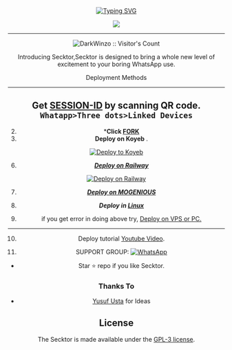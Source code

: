 <div align="center">
<a href="https://git.io/typing-svg"><img src="https://readme-typing-svg.demolab.com?font=Bungee+Shade&size=50&pause=1000&color=F710B1&center=true&width=910&height=100&lines=I'm+Queen;Multi+Device+Whatsapp+Bot;Coded+By+DarkWinzo" alt="Typing SVG" /></a>

 
 <p align="center">
<a href="https://github.com/DarkWinzo/Queen-MD"><img align="center" src="https://github-cardname.caliph.my.id/api?name=Queen&description=Hello,%20I%20am%20Queen%20MD.%20I%20am%20First%20Multi-device%20Whatsapp%20%Sinhala20Bot,%20You%20Can%20Deploy%20Me%20%20%20enjoy%20Futures&image=https://i.ibb.co/5hYmkkK/Menu.png&backgroundColor=%23ecf0f1&instagram=@darkWinzo&github=DarkWinzo&pattern=ticTacToe&colorPattern=%23eaeaea&site=youtube.com/DarkWinzo"/></a>
</p>
 



---

<p align="center"><img src="https://profile-counter.glitch.me/{DarkWinzo}/count.svg" alt="DarkWinzo :: Visitor's Count" /></p>

  <p align="center"> Introducing Secktor,Secktor is designed to bring a whole new level of excitement to your boring WhatsApp use. </p
 
## Deployment Methods
---
## **Get [SESSION-ID](https://queen-md-qr.darkwinzo.repl.co/) by scanning QR code. `Whatapp>Three dots>Linked Devices`**
2.  ***Click [FORK](https://github.com/DarkWinzo/Queen-MD/fork)**
4.  **Deploy on Koyeb** .

[![Deploy to Koyeb](https://www.koyeb.com/static/images/deploy/button.svg)](https://app.koyeb.com/deploy?type=git&repository=github.com/DarkWinzo/Queen-MD)

6.  ***[Deploy on Railway](https://secktoruserbot.onrender.com/railway)***

[![Deploy on Railway](https://railway.app/button.svg)](https://railway.app/new/template/6sO_4x?referralCode=RbgPhK)

7. ***[Deploy on MOGENIOUS](https://github.com/SamPandey001/Secktor-Md/wiki/Deploy-on-MOGENIOUS)***
  
8. ***Deploy in [Linux](https://github.com/SamPandey001/Secktor-Deploy#deploy-in-any-shell-including-termux)***

9. if you get error in doing above try, [Deploy on VPS or PC.](https://github.com/SamPandey001/Secktor-Md/blob/main/deploy-on-vps.md)
---
10. Deploy tutorial [Youtube Video](www.youtube.com).

11. SUPPORT GROUP: <a href="https://chat.whatsapp.com/Fo5bT3lQSF53NfJp0u9BqJ"><img alt="WhatsApp" src="https://camo.githubusercontent.com/2157131829ac512183ee8f8b6c6f803688a4cc66a2e686602844e80478401a7c/68747470733a2f2f696d672e736869656c64732e696f2f62616467652f4a6f696e2047726f75702d3235443336363f7374796c653d666f722d7468652d6261646765266c6f676f3d7768617473617070266c6f676f436f6c6f723d7768697465"/></a>

- Star ⭐ repo if you like Secktor.











### Thanks To

- [Yusuf Usta](https://github.com/yusufusta) for Ideas

## License

The Secktor is made available under the [GPL-3 license](https://github.com/SamPandey001/Secktor-Md/blob/main/LICENCE). 
